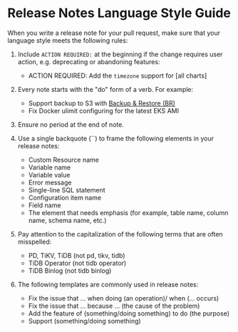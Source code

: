 # Release Notes Language Style Guide

When you write a release note for your pull request, make sure that your language style meets the following rules:

1. Include `ACTION REQUIRED:` at the beginning if the change requires user action, e.g. deprecating or abandoning features:

    - ACTION REQUIRED: Add the `timezone` support for [all charts]

2. Every note starts with the "do" form of a verb. For example:

    - Support backup to S3 with [Backup & Restore (BR)](https://github.com/pingcap/br)
    - Fix Docker ulimit configuring for the latest EKS AMI

3. Ensure no period at the end of note.

4. Use a single backquote (``) to frame the following elements in your release notes:

    - Custom Resource name
    - Variable name
    - Variable value
    - Error message
    - Single-line SQL statement
    - Configuration item name
    - Field name
    - The element that needs emphasis (for example, table name, column name, schema name, etc.)
  
5. Pay attention to the capitalization of the following terms that are often misspelled:

    - PD, TiKV, TiDB (not pd, tikv, tidb)
    - TiDB Operator (not tidb operator)
    - TiDB Binlog (not tidb binlog)

6. The following templates are commonly used in release notes:

    - Fix the issue that ... when doing (an operation)/ when (... occurs)
    - Fix the issue that ... because ... (the cause of the problem)
    - Add the feature of (something/doing something) to do (the purpose)
    - Support (something/doing something)
